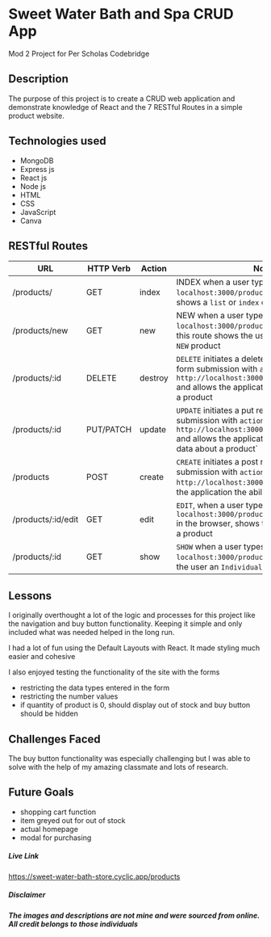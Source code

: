 # Sweet Water Bath and Spa CRUD App

 Mod 2 Project for Per Scholas Codebridge

## Description
The purpose of this project is to create a CRUD web application and demonstrate knowledge of React and the 7 RESTful Routes in a simple product website.

## Technologies used
* MongoDB
* Express js 
* React js
* Node js
* HTML
* CSS
* JavaScript
* Canva

## RESTful Routes

| URL                | HTTP Verb | Action  | Notes                                                                                                                                                                                           |
|--------------------|-----------|---------|-------------------------------------------------------------------------------------------------------------------------------------------------------------------------------------------------|
| /products/         | GET       | index   | INDEX when a user types `localhost:3000/products` in browser this route shows a `list` or `index` of all products                                                                               |
| /products/new      | GET       | new     | NEW when a user types `localhost:3000/products/new` in the browser this route shows the user a form to create a `NEW` product                                                                   |
| /products/:id      | DELETE    | destroy | `DELETE` initiates a delete request through a form submission with `action = http://localhost:3000/products/:idOfProduct` and allows the application the ability to `delete` a product          |
| /products/:id      | PUT/PATCH | update  | `UPDATE` initiates a put request through a form submission with `action = http://localhost:3000/products/:idOfProduct` and allows the application the ability to `Update` data about a product` |
| /products          | POST      | create  | `CREATE` initiates a post request through a form submission with `action = http://localhost:3000/products/` and allows the application the ability to `create` a product                        |
| /products/:id/edit | GET       | edit    | `EDIT`, when a user types `localhost:3000/products/:idOfProduct/edit` in the browser, shows the user a form to `edit` a product                                                                 |
| /products/:id      | GET       | show    | `SHOW` when a user types `localhost:3000/products/:idOfProduct` shows the user an `Individual` product in the browser                                                                           |

## Lessons

I originally overthought a lot of the logic and processes for this project like the navigation and buy button functionality. 
Keeping it simple and only included what was needed helped in the long run. 

I had a lot of fun using the Default Layouts with React. It made styling much easier and cohesive

I also enjoyed testing the functionality of the site with the forms 
* restricting the data types entered in the form
* restricting the number values
* if quantity of product is 0, should display out of stock and buy button should be hidden

## Challenges Faced
The buy button functionality was especially challenging but I was able to solve with the  help of my amazing classmate and lots of research.


## Future Goals
* shopping cart function
* item greyed out for out of stock
* actual homepage
* modal for purchasing

##### Live Link
https://sweet-water-bath-store.cyclic.app/products

##### Disclaimer
##### The images and descriptions are not mine and were sourced from online. All credit belongs to those individuals